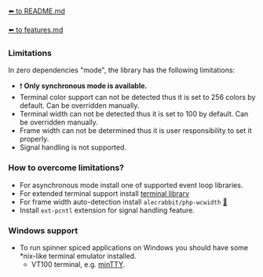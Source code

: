 [⬅️ to README.md](../README.md)

[⬅️ to features.md](features.md)

### Limitations

In zero dependencies "mode", the library has the following limitations:
- ❗ **Only synchronous mode is available.**
- Terminal color support can not be detected thus it is set to 256 colors by default. Can be overridden manually.
- Terminal width can not be detected thus it is set to 100 by default. Can be overridden manually.
- Frame width can not be determined thus it is user responsibility to set it properly.
- Signal handling is not supported.

### How to overcome limitations?

- For asynchronous mode install one of supported event loop libraries.
- For extended terminal support install [terminal library]()
- For frame width auto-detection install `alecrabbit/php-wcwidth` [🔗](https://github.com/alecrabbit/php-wcwidth)
- Install `ext-pcntl` extension for signal handling feature.

### Windows support
- To run spinner spiced applications on Windows you should have some *nix-like terminal emulator installed.
  - VT100 terminal, e.g. [minTTY](https://github.com/mintty/mintty).  
